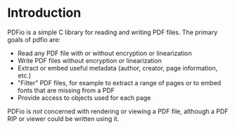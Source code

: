Introduction
============

PDFio is a simple C library for reading and writing PDF files.  The primary
goals of pdfio are:

- Read any PDF file with or without encryption or linearization
- Write PDF files without encryption or linearization
- Extract or embed useful metadata (author, creator, page information, etc.)
- "Filter" PDF files, for example to extract a range of pages or to embed fonts
  that are missing from a PDF
- Provide access to objects used for each page

PDFio is *not* concerned with rendering or viewing a PDF file, although a PDF
RIP or viewer could be written using it.
